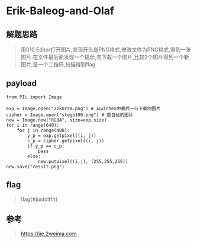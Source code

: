# Erik-Baleog-and-Olaf

## 解题思路

> 用010 Editor打开图片,发现开头是PNG格式,修改文件为PNG格式,得到一张图片.在文件最后面发现一个提示,去下载一个图片,比较2个图片得到一个新图片,是一个二维码,扫描得到flag

## payload

```
from PIL import Image

exp = Image.open("22kUrzm.png") # 从winhex中最后一行下载的图片
cipher = Image.open("stego100.png") # 题目给的图片
new = Image.new("RGBA", size=exp.size)
for i in range(640):
    for j in range(480):
        y_p = exp.getpixel((i, j))
        c_p = cipher.getpixel((i, j))
        if y_p == c_p:
            pass
        else:
            new.putpixel((i,j), (255,255,255))
new.save("result.png")
```

## flag

> flag{#justdiffit}

## 参考

> https://jie.2weima.com